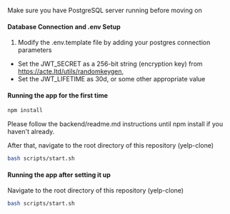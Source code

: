 Make sure you have PostgreSQL server running before moving on

#### Database Connection and .env Setup

1. Modify the .env.template file by adding your postgres connection parameters
* Set the JWT_SECRET as a 256-bit string (encryption key) from https://acte.ltd/utils/randomkeygen,
* Set the JWT_LIFETIME as 30d, or some other appropriate value

#### Running the app for the first time

```bash
npm install
```

Please follow the backend/readme.md instructions until npm install if you haven't already.

After that, navigate to the root directory of this repository (yelp-clone)

```bash
bash scripts/start.sh
```

#### Running the app after setting it up

Navigate to the root directory of this repository (yelp-clone)

```bash
bash scripts/start.sh
```